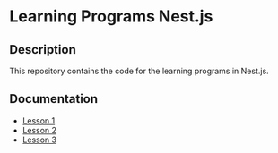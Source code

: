 # Learning Programs Nest.js

## Description

This repository contains the code for the learning programs in Nest.js.

## Documentation

- [Lesson 1](https://adventurous-moth-ea0.notion.site/25d52a400c85468e823d2996341ac6b5?pvs=4)
- [Lesson 2](https://adventurous-moth-ea0.notion.site/4f572a0b73c1423593d59474241883ad?pvs=4)
- [Lesson 3](https://adventurous-moth-ea0.notion.site/e8dc2fb8f1e541e4993809033a35b871?pvs=4)
